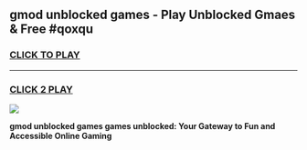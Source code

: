 
## gmod unblocked games - Play Unblocked Gmaes & Free #qoxqu
<h3>
<a href="https://news.freeplayer.one?title=gmod_unblocked_games&ref=03M">CLICK TO PLAY</a></h3>
<hr>

<h3>
<a href="https://news.freeplayer.one?title=gmod_unblocked_games&ref=03M">CLICK 2 PLAY</a>
  
</h3>

<a href="https://news.freeplayer.one?title=gmod_unblocked_games&ref=03M"><img src="https://clearcache.store/games.png"></a>


**gmod unblocked games games unblocked: Your Gateway to Fun and Accessible Online Gaming**
